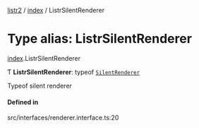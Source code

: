 [listr2](../README.md) / [index](../modules/index.md) / ListrSilentRenderer

# Type alias: ListrSilentRenderer

[index](../modules/index.md).ListrSilentRenderer

Ƭ **ListrSilentRenderer**: typeof [`SilentRenderer`](../classes/renderer_silent_renderer.SilentRenderer.md)

Typeof silent renderer

#### Defined in

src/interfaces/renderer.interface.ts:20
